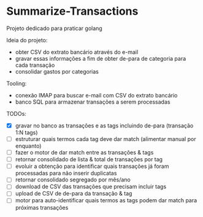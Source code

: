 # Summarize-Transactions

Projeto dedicado para praticar golang

Ideia do projeto:
- obter CSV do extrato bancário através do e-mail
- gravar essas informações a fim de obter de-para de categoria para cada transação
- consolidar gastos por categorias

Tooling:
- conexão IMAP para buscar e-mail com CSV do extrato bancário
- banco SQL para armazenar transações a serem processadas

TODOs:
- [X] gravar no banco as transações e as tags incluindo de-para (transação 1:N tags)
- [ ] estruturar quais termos cada tag deve dar match (alimentar manual por enquanto)
- [ ] fazer o motor de dar match entre as transações & tags
- [ ] retornar consolidado de lista & total de transações por tag
- [ ] evoluir a obtenção para identificar quais transações já foram processadas para não inserir duplicatas
- [ ] retornar consolidado segregado por mês/ano
- [ ] download de CSV das transações que precisam incluir tags
- [ ] upload de CSV de de-para da transação & tag
- [ ] motor para auto-identificar quais termos as tags podem dar match para próximas transações